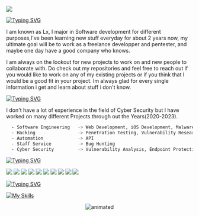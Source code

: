 ![](https://media.discordapp.net/attachments/874652532255907941/1137135243191668776/Banner_Electronica_y_Tecnologia_Exhibicion_Moderno_Retractable_Azul_y_Rosa_1.png?width=1440&height=360)


[![Typing SVG](https://readme-typing-svg.demolab.com?font=Poppins&pause=1000&color=DF39BC&width=435&lines=ABOUT+ME)](https://git.io/typing-svg)

I am  known as Lx, I major in Software development for different purposes,I've been learning new stuff everyday for about 2 years now, my ultimate goal will be to work as a freelance developper and pentester, and maybe one day have a good company who knows.

I am always on the lookout for new projects to work on and new people to collaborate with. Do check out my repositories and feel free to reach out if you would like to work on any of my existing projects or if you think that I would be a good fit in your project. Im always glad for every single information i get and learn about stuff i don't know.


[![Typing SVG](https://readme-typing-svg.demolab.com?font=Poppins&pause=1000&color=DF39BC&width=435&lines=PAST+EXPERIENCE)](https://git.io/typing-svg)

I don't have a lot of experience in the field of Cyber Security but I have worked on many 
different Projects through out the Years(2020-2023).

```bash
  - Software Engineering   -> Web Development, iOS Development, Malware Development, MacOS Development
  - Hacking                -> Penetration Testing, Vulnerability Research, Info Gathering
  - Automation             -> API 
  - Staff Service          -> Bug Hunting
  - Cyber Security         -> Vulnerability Analysis, Endpoint Protection, Network Security
```


[![Typing SVG](https://readme-typing-svg.demolab.com?font=Poppins&pause=1000&color=DF39BC&width=435&lines=PARTNERS)](https://git.io/typing-svg)

![](https://img.shields.io/badge/linktree-39E09B?style=for-the-badge&logo=linktree&logoColor=white)
![](https://img.shields.io/badge/Unity-100000?style=for-the-badge&logo=unity&logoColor=white)
![](https://img.shields.io/badge/Stripe-626CD9?style=for-the-badge&logo=Stripe&logoColor=white)
![](https://img.shields.io/badge/iFood-EA1D2C?style=for-the-badge&logo=ifood&logoColor=white)
![](https://img.shields.io/badge/Glitch-2800ff?style=for-the-badge&logo=glitch&logoColor=white)
![](https://img.shields.io/badge/Vercel-000000?style=for-the-badge&logo=vercel&logoColor=white)
![](https://img.shields.io/badge/Zcash-F4B728?style=for-the-badge&logo=zcash&logoColor=000)
![](https://img.shields.io/badge/MongoDB-4EA94B?style=for-the-badge&logo=mongodb&logoColor=white)
![](https://img.shields.io/badge/Edx-193A3E?style=for-the-badge&logo=edx&logoColor=white)
![](https://img.shields.io/badge/prettier-1A2C34?style=for-the-badge&logo=prettier&logoColor=F7BA3E)


[![Typing SVG](https://readme-typing-svg.demolab.com?font=Poppins&pause=1000&color=DF39BC&width=435&lines=LANGUAGES)](https://git.io/typing-svg)

[![My Skills](https://skillicons.dev/icons?i=c,cs,cpp,css,js,lua,nodejs,react,ruby,solidjs&perline=5)](https://skillicons.dev)

<p align="center">
  <img src="https://github.com/LxxHB/LxxHB/assets/109883014/da554506-2c71-4715-868b-3f5918469b86" alt="animated" />
</p>

